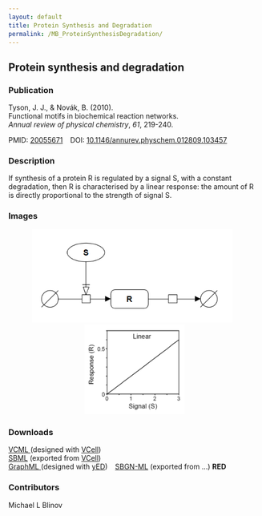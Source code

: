 ```yaml
---
layout: default
title: Protein Synthesis and Degradation
permalink: /MB_ProteinSynthesisDegradation/
---
```


## Protein synthesis and degradation
### Publication

Tyson, J. J., & Novák, B. (2010). 
<br>Functional motifs in biochemical reaction networks. 
<br><i>Annual review of physical chemistry</i>, <i>61</i>, 219-240.

PMID:  [20055671](https://www.ncbi.nlm.nih.gov/pubmed/20055671) &ensp; DOI: [10.1146/annurev.physchem.012809.103457](https://doi.org/10.1146/annurev.physchem.012809.103457)

### Description

If synthesis of a protein R is regulated by a signal S, with a constant degradation, then R is characterised by a 
linear response: the amount of R is directly proportional to the strength of signal S. 

### Images

<div class="img" style="font-size:90%; text-align:center;"> 
 <a href="http://modelbricks.org/images/modelbricks/LinearSBGN.PNG"><img src="/images/modelbricks/LinearSBGN.PNG" width="400"/></a> &ensp; 
 <a href="http://modelbricks.org/images/modelbricks/LinearResponse.PNG"><img src="/images/modelbricks/LinearResponse.PNG" width="200"/></a><br />  
</div> 
 
 
### Downloads

<a href="/modelbricks/Tyson_2003_1a.vcml">VCML </a> (designed with [VCell](http://vcell.org)) &ensp;  
<a href="/modelbricks/Tyson_2003_1a.xml">SBML</a> (exported from [VCell](http://vcell.org)) <br />
<a href="/modelbricks/LinearResponse.graphml">GraphML </a> (designed with [yED](https://www.yworks.com/yed)) &ensp; 
<a href="/modelbricks/...">SBGN-ML</a> (exported from ...) <b>RED</b> &ensp;


### Contributors

Michael L Blinov



